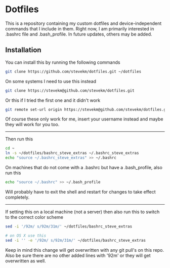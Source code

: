 Dotfiles
========
This is a repository containing my custom dotfiles and device-independent commands that I include in them. 
Right now, I am primarily interested in .bashrc file and .bash_profile. In future updates, others may be added. 

Installation
------------

You can install this by running the following commands

``` bash
git clone https://github.com/stevekm/dotfiles.git ~/dotfiles
```

On some systems I need to use this instead

```bash
git clone https://stevekm@github.com/stevekm/dotfiles.git
```
Or this if I tried the first one and it didn't work
```bash
git remote set-url origin https://stevekm@github.com/stevekm/dotfiles.git
```
Of course these only work for me, insert your username instead and maybe they will work for you too. 

------------

Then run this
```bash
cd ~
ln -s ~/dotfiles/bashrc_steve_extras ~/.bashrc_steve_extras
echo "source ~/.bashrc_steve_extras" >> ~/.bashrc
```

On machines that do not come with a .bashrc but have a .bash_profile, also run this
```bash
echo "source ~/.bashrc" >> ~/.bash_profile
```

Will probably have to exit the shell and restart for changes to take effect completely.

-------

If setting this on a local machine (not a server) then also run this to switch to the correct color scheme

```bash
sed -i '/92m/ s/92m/31m/' ~/dotfiles/bashrc_steve_extras

# on OS X use this
sed -i '' -e '/92m/ s/92m/31m/' ~/dotfiles/bashrc_steve_extras
```

Keep in mind this change will get overwritten with any git pull's on this repo. Also be sure there are no other added lines with '92m' or they will get overwritten as well.
